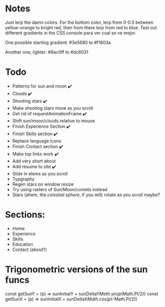 # Notes

Just lerp the damn colors. For the bottom color, lerp from 0-0.5 between yellow-orange to bright red, then from there lerp from red to blue. Test out different gradients in the CSS console para ver cual se ve mejor.

One possible starting gradient:
#3e5680 to #f1603a

Another one, lighter:
#9ac0ff to #dc6031

# Todo

* Patterns for sun and moon ✔️
* Clouds ✔️
* Shooting stars ✔️
* Make shooting stars move as you scroll
* Get rid of requestAnimationFrame ✔️
* Shift sun/moon/clouds relative to mouse
* Finish Experience Section ✔️
* Finish Skills section ✔️
* Replace language icons
* Finish Contact section ✔️
* Make top links work ✔️
* Add very short about
* Add resume to site ✔️
* Slide in elems as you scroll
* Typgraphy
* Regen stars on window resize
* Try using rasters of Sun/Moon/comets instead
* Stars (ahem, the *celestial sphere*, if you will) rotate as you scroll maybe?

# Sections:

- Home
- Experience
- Skills
- Education
- Contact (about?)

# Trigonometric versions of the sun funcs

const getSunY = (p) => sunInitialY + sunDeltaY*Math.sin(p*(Math.PI/2))
const getSunX = (p) => sunInitialX + sunDeltaX*Math.cos(p*(-Math.PI/2))
